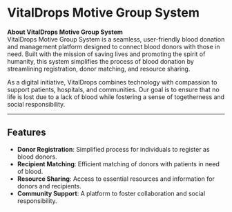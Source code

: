 # VitalDrops Motive Group System

**About VitalDrops Motive Group System**  
VitalDrops Motive Group System is a seamless, user-friendly blood donation and management platform designed to connect blood donors with those in need. Built with the mission of saving lives and promoting the spirit of humanity, this system simplifies the process of blood donation by streamlining registration, donor matching, and resource sharing.

As a digital initiative, VitalDrops combines technology with compassion to support patients, hospitals, and communities. Our goal is to ensure that no life is lost due to a lack of blood while fostering a sense of togetherness and social responsibility.

---

## Features
- **Donor Registration**: Simplified process for individuals to register as blood donors.
- **Recipient Matching**: Efficient matching of donors with patients in need of blood.
- **Resource Sharing**: Access to essential resources and information for donors and recipients.
- **Community Support**: A platform to foster collaboration and social responsibility.

